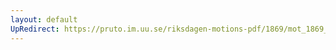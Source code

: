 ```yaml
---
layout: default
UpRedirect: https://pruto.im.uu.se/riksdagen-motions-pdf/1869/mot_1869__ak__217/mot_1869__ak__217-002.pdf
---
```

